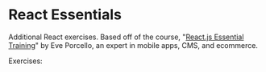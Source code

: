 # React Essentials #

Additional React exercises. Based off of the course, "[React.js Essential Training](https://www.linkedin.com/learning/react-js-essential-training-3/)" by Eve Porcello, an expert in mobile apps, CMS, and ecommerce.

Exercises:
